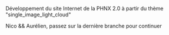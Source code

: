 Développement du site Internet de la PHNX 2.0 à partir du thème "single_image_light_cloud"

Nico && Aurélien, passez sur la dernière branche pour continuer